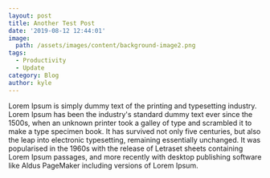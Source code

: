 ```yaml
---
layout: post
title: Another Test Post
date: '2019-08-12 12:44:01'
image:
  path: /assets/images/content/background-image2.png
tags:
  - Productivity
  - Update
category: Blog
author: kyle
---
```

Lorem Ipsum is simply dummy text of the printing and typesetting industry. Lorem Ipsum has been the industry's standard dummy text ever since the 1500s, when an unknown printer took a galley of type and scrambled it to make a type specimen book. It has survived not only five centuries, but also the leap into electronic typesetting, remaining essentially unchanged. It was popularised in the 1960s with the release of Letraset sheets containing Lorem Ipsum passages, and more recently with desktop publishing software like Aldus PageMaker including versions of Lorem Ipsum.
